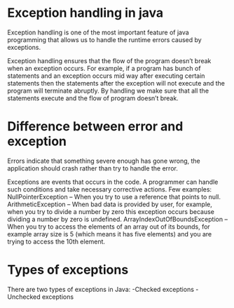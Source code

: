 # Exception handling in java

Exception handling is one of the most important feature of java programming that allows us to handle the runtime errors caused by exceptions.

Exception handling ensures that the flow of the program doesn’t break when an exception occurs. For example, if a program has bunch of statements and an exception occurs mid way after executing certain statements then the statements after the exception will not execute and the program will terminate abruptly.
By handling we make sure that all the statements execute and the flow of program doesn’t break.
 
 # Difference between error and exception

Errors indicate that something severe enough has gone wrong, the application should crash rather than try to handle the error.

Exceptions are events that occurs in the code. A programmer can handle such conditions and take necessary corrective actions. Few examples:
NullPointerException – When you try to use a reference that points to null.
ArithmeticException – When bad data is provided by user, for example, when you try to divide a number by zero this exception occurs because dividing a number by zero is undefined.
ArrayIndexOutOfBoundsException – When you try to access the elements of an array out of its bounds, for example array size is 5 (which means it has five elements) and you are trying to access the 10th element.

# Types of exceptions
There are two types of exceptions in Java:
-Checked exceptions
-Unchecked exceptions